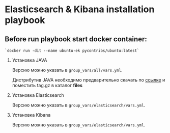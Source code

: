 # Elasticsearch & Kibana installation playbook

## Before run playbook start docker container:
    `docker run -dit --name ubuntu-ek pycontribs/ubuntu:latest`

1. Установка JAVA

   Версию можно указать в `group_vars/all/vars.yml`.

   Дистрибутив JAVA необходимо предварительно скачать по [ссылке](https://www.oracle.com/java/technologies/javase-jdk11-downloads.html) и поместить tag.gz в каталог **files**

2. Установка Elasticsearch

   Версию можно указать в `group_vars/elasticsearch/vars.yml`.

3. Установка Kibana

   Версию можно указать в `group_vars/elasticsearch/vars.yml`.